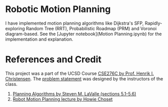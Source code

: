 # Robotic Motion Planning

I have implemented motion planning algorithms like Dijkstra's SFP, Rapidly-exploring Random Tree (RRT), Probabilistic Roadmap (PRM) and Voronoi diagram-based. See the [Jupyter notebook](Motion Planning.ipynb) for the implementation and explanation.

# References and Credit

This project was a part of the UCSD Course [CSE276C by Prof. Henrik I. Christensen](http://www.hichristensen.net/teaching.html). The [problem statement](hw52019.pdf) was designed by the instructors of the class.

1. [Planning Algorithms by Steven M. LaValle (sections 5.1-5.6)](http://planning.cs.uiuc.edu/)
2. [Robot Motion Planning lecture by Howie Choset](https://www.cs.cmu.edu/~motionplanning/lecture/lec20.pdf)
